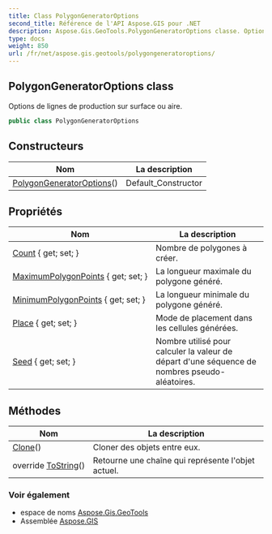 ```yaml
---
title: Class PolygonGeneratorOptions
second_title: Référence de l'API Aspose.GIS pour .NET
description: Aspose.Gis.GeoTools.PolygonGeneratorOptions classe. Options de lignes de production sur surface ou aire.
type: docs
weight: 850
url: /fr/net/aspose.gis.geotools/polygongeneratoroptions/
---
```

## PolygonGeneratorOptions class

Options de lignes de production sur surface ou aire.

```csharp
public class PolygonGeneratorOptions
```

## Constructeurs

| Nom | La description |
| --- | --- |
| [PolygonGeneratorOptions](polygongeneratoroptions/)() | Default_Constructor |

## Propriétés

| Nom | La description |
| --- | --- |
| [Count](../../aspose.gis.geotools/polygongeneratoroptions/count/) { get; set; } | Nombre de polygones à créer. |
| [MaximumPolygonPoints](../../aspose.gis.geotools/polygongeneratoroptions/maximumpolygonpoints/) { get; set; } | La longueur maximale du polygone généré. |
| [MinimumPolygonPoints](../../aspose.gis.geotools/polygongeneratoroptions/minimumpolygonpoints/) { get; set; } | La longueur minimale du polygone généré. |
| [Place](../../aspose.gis.geotools/polygongeneratoroptions/place/) { get; set; } | Mode de placement dans les cellules générées. |
| [Seed](../../aspose.gis.geotools/polygongeneratoroptions/seed/) { get; set; } | Nombre utilisé pour calculer la valeur de départ d'une séquence de nombres pseudo-aléatoires. |

## Méthodes

| Nom | La description |
| --- | --- |
| [Clone](../../aspose.gis.geotools/polygongeneratoroptions/clone/)() | Cloner des objets entre eux. |
| override [ToString](../../aspose.gis.geotools/polygongeneratoroptions/tostring/)() | Retourne une chaîne qui représente l'objet actuel. |

### Voir également

* espace de noms [Aspose.Gis.GeoTools](../../aspose.gis.geotools/)
* Assemblée [Aspose.GIS](../../)


